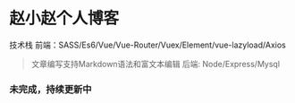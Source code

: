 # 赵小赵个人博客

技术栈
前端：SASS/Es6/Vue/Vue-Router/Vuex/Element/vue-lazyload/Axios
> 文章编写支持Markdown语法和富文本编辑
后端: Node/Express/Mysql

### 未完成，持续更新中
